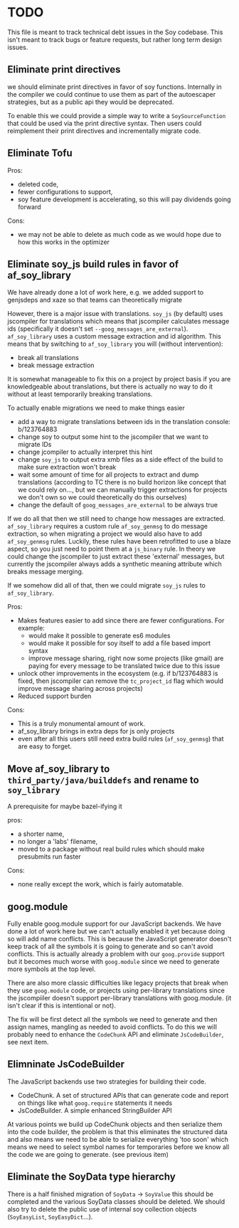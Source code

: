 # TODO

This file is meant to track technical debt issues in the Soy codebase. This
isn't meant to track bugs or feature requests, but rather long term design
issues.

## Eliminate print directives

we should eliminate print directives in favor of soy functions. Internally in
the compiler we could continue to use them as part of the autoescaper
strategies, but as a public api they would be deprecated.

To enable this we could provide a simple way to write a `SoySourceFunction` that
could be used via the print directive syntax. Then users could reimplement their
print directives and incrementally migrate code.

## Eliminate Tofu

Pros:

*   deleted code,
*   fewer configurations to support,
*   soy feature development is accelerating, so this will pay dividends going
    forward

Cons:

*   we may not be able to delete as much code as we would hope due to how this
    works in the optimizer


## Eliminate soy_js build rules in favor of af_soy_library

We have already done a lot of work here, e.g. we added support to genjsdeps and
xaze so that teams can theoretically migrate

However, there is a major issue with translations. `soy_js` (by default) uses
jscompiler for translations which means that jscompiler calculates message ids
(specifically it doesn't set `--goog_messages_are_external`). `af_soy_library`
uses a custom message extraction and id algorithm. This means that by switching
to `af_soy_library` you will (without intervention):

*   break all translations
*   break message extraction

It is somewhat manageable to fix this on a project by project basis if you are
knowledgeable about translations, but there is actually no way to do it without
at least temporarily breaking translations.

To actually enable migrations we need to make things easier

*   add a way to migrate translations between ids in the translation console:
    b/123764883
*   change soy to output some hint to the jscompiler that we want to migrate IDs
*   change jcompiler to actually interpret this hint
*   change `soy_js` to output extra xmb files as a side effect of the build to
    make sure extraction won't break
*   wait some amount of time for all projects to extract and dump translations
    (according to TC there is no build horizon like concept that we could rely
    on..., but we can manually trigger extractions for projects we don't own so
    we could theoretically do this ourselves)
*   change the default of `goog_messages_are_external` to be always true

If we do all that then we still need to change how messages are extracted.
`af_soy_library` requires a custom rule `af_soy_genmsg` to do message
extraction, so when migrating a project we would also have to add
`af_soy_genmsg` rules. Luckily, these rules have been retrofitted to use a blaze
aspect, so you just need to point them at a `js_binary` rule. In theory we could
change the jscompiler to just extract these 'external' messages, but currently
the jscompiler always adds a synthetic meaning attribute which breaks message
merging.

If we somehow did all of that, then we could migrate `soy_js` rules to
`af_soy_library`.

Pros:

*   Makes features easier to add since there are fewer configurations. For
    example:
    *   would make it possible to generate es6 modules
    *   would make it possible for soy itself to add a file based import syntax
    *   improve message sharing, right now some projects (like gmail) are paying
        for every message to be translated twice due to this issue
*   unlock other improvements in the ecosystem (e.g. if b/123764883 is fixed,
    then jscompiler can remove the `tc_project_id` flag which would improve
    message sharing across projects)
*   Reduced support burden

Cons:

*   This is a truly monumental amount of work.
*   af_soy_library brings in extra deps for js only projects
*   even after all this users still need extra build rules (`af_soy_genmsg`)
    that are easy to forget.

## Move af_soy_library to `third_party/java/builddefs` and rename to `soy_library`

A prerequisite for maybe bazel-ifying it

pros:

*   a shorter name,
*   no longer a 'labs' filename,
*   moved to a package without real build rules which should make presubmits run
    faster

Cons:

*   none really except the work, which is fairly automatable.

## goog.module

Fully enable goog.module support for our JavaScript backends. We have done a lot
of work here but we can't actually enabled it yet because doing so will add name
conflicts. This is because the JavaScript generator doesn't keep track of all
the symbols it is going to generate and so can't avoid conflicts. This is
actually already a problem with our `goog.provide` support but it becomes much
worse with `goog.module` since we need to generate more symbols at the top
level.

There are also more classic difficulties like legacy projects that break when
they use `goog.module` code, or projects using per-library translations since
the jscompiiler doesn't support per-library translations with goog.module. (it
isn't clear if this is intentional or not).

The fix will be first detect all the symbols we need to generate and then assign
names, mangling as needed to avoid conflicts. To do this we will probably need
to enhance the `CodeChunk` API and eliminate `JsCodeBuilder`, see next item.

## Elimninate JsCodeBuilder

The JavaScript backends use two strategies for building their code.

*   CodeChunk. A set of structured APIs that can generate code and report on
    things like what `goog.require` statements it needs
*   JsCodeBuilder. A simple enhanced StringBuilder API

At various points we build up CodeChunk objects and then serialize them into the
code builder, the problem is that this eliminates the structured data and also
means we need to be able to serialize everything 'too soon' which means we need
to select symbol names for temporaries before we know all the code we are going
to generate. (see previous item)


## Eliminate the SoyData type hierarchy

There is a half finished migration of `SoyData` -> `SoyValue` this should be
completed and the various SoyData classes should be deleted. We should also try
to delete the public use of internal soy collection objects (`SoyEasyList`,
`SoyEasyDict`...).
